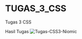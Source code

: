 # TUGAS_3_CSS
Tugas 3 CSS

Hasil Tugas
![Tugas-CSS3-Niomic](https://user-images.githubusercontent.com/89910124/206892778-997174cc-ce6e-43b6-926f-d16f0b1ee455.png)
